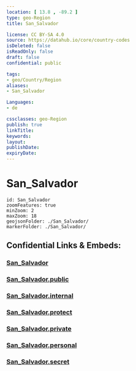 ```yaml
---
location: [ 13.8 , -89.2 ] 
type: geo-Region
title: San_Salvador

license: CC BY-SA 4.0
source: https://datahub.io/core/country-codes
isDeleted: false
isReadOnly: false
draft: false
confidential: public

tags:
- geo/Country/Region
aliases:
- San_Salvador

Languages:
- de

cssclasses: geo-Region
publish: true
linkTitle: 
keywords: 
layout: 
publishDate: 
expiryDate: 
---
```


# San_Salvador

```leaflet
id: San_Salvador
zoomFeatures: true 
minZoom: 2 
maxZoom: 18
geojsonFolder: ./San_Salvador/
markerFolder: ./San_Salvador/
```


## Confidential Links & Embeds: 

### [San_Salvador](/_Standards/Earth/Continent/America~Central/El_Salvador/Departments~El_Salvador/San_Salvador.md) 

### [San_Salvador.public](/_public/Earth/Continent/America~Central/El_Salvador/Departments~El_Salvador/San_Salvador.public.md) 

### [San_Salvador.internal](/_internal/Earth/Continent/America~Central/El_Salvador/Departments~El_Salvador/San_Salvador.internal.md) 

### [San_Salvador.protect](/_protect/Earth/Continent/America~Central/El_Salvador/Departments~El_Salvador/San_Salvador.protect.md) 

### [San_Salvador.private](/_private/Earth/Continent/America~Central/El_Salvador/Departments~El_Salvador/San_Salvador.private.md) 

### [San_Salvador.personal](/_personal/Earth/Continent/America~Central/El_Salvador/Departments~El_Salvador/San_Salvador.personal.md) 

### [San_Salvador.secret](/_secret/Earth/Continent/America~Central/El_Salvador/Departments~El_Salvador/San_Salvador.secret.md)

